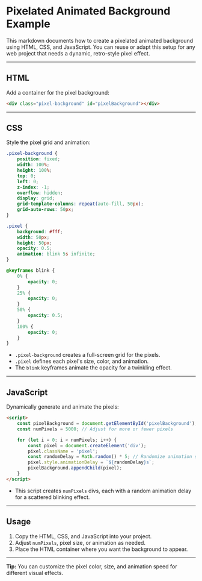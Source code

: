 # Pixelated Animated Background Example

This markdown documents how to create a pixelated animated background using HTML, CSS, and JavaScript. You can reuse or adapt this setup for any web project that needs a dynamic, retro-style pixel effect.

---

## HTML

Add a container for the pixel background:

```html
<div class="pixel-background" id="pixelBackground"></div>
```

---

## CSS

Style the pixel grid and animation:

```css
.pixel-background {
    position: fixed;
    width: 100%;
    height: 100%;
    top: 0;
    left: 0;
    z-index: -1;
    overflow: hidden;
    display: grid;
    grid-template-columns: repeat(auto-fill, 50px);
    grid-auto-rows: 50px;
}

.pixel {
    background: #fff;
    width: 50px;
    height: 50px;
    opacity: 0.5;
    animation: blink 5s infinite;
}

@keyframes blink {
    0% {
        opacity: 0;
    }
    25% {
        opacity: 0;
    }
    50% {
        opacity: 0.5;
    }
    100% {
        opacity: 0;
    }
}
```

- `.pixel-background` creates a full-screen grid for the pixels.
- `.pixel` defines each pixel's size, color, and animation.
- The `blink` keyframes animate the opacity for a twinkling effect.

---

## JavaScript

Dynamically generate and animate the pixels:

```html
<script>
    const pixelBackground = document.getElementById('pixelBackground');
    const numPixels = 5000; // Adjust for more or fewer pixels

    for (let i = 0; i < numPixels; i++) {
        const pixel = document.createElement('div');
        pixel.className = 'pixel';
        const randomDelay = Math.random() * 5; // Randomize animation start
        pixel.style.animationDelay = `${randomDelay}s`;
        pixelBackground.appendChild(pixel);
    }
</script>
```

- This script creates `numPixels` divs, each with a random animation delay for a scattered blinking effect.

---

## Usage

1. Copy the HTML, CSS, and JavaScript into your project.
2. Adjust `numPixels`, pixel size, or animation as needed.
3. Place the HTML container where you want the background to appear.

---

**Tip:** You can customize the pixel color, size, and animation speed for different visual effects.
